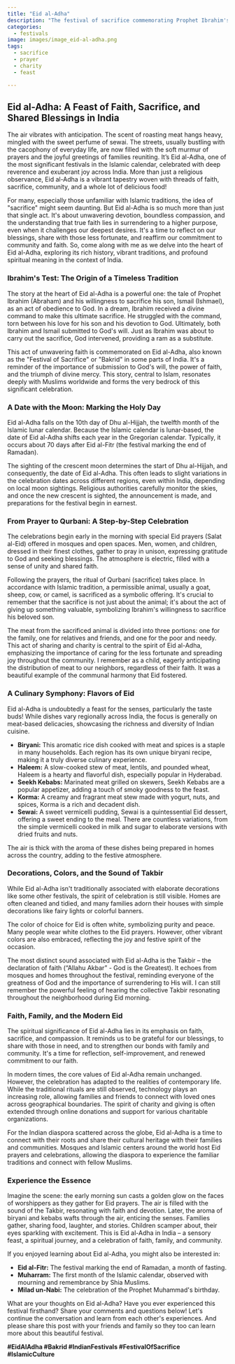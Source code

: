 ```yaml
---
title: "Eid al-Adha"
description: "The festival of sacrifice commemorating Prophet Ibrahim's willingness to sacrifice his son as an act of obedience to God."
categories:
  - festivals
image: images/image_eid-al-adha.png
tags:
  - sacrifice
  - prayer
  - charity
  - feast

---
```


## Eid al-Adha: A Feast of Faith, Sacrifice, and Shared Blessings in India

The air vibrates with anticipation. The scent of roasting meat hangs heavy, mingled with the sweet perfume of sewai. The streets, usually bustling with the cacophony of everyday life, are now filled with the soft murmur of prayers and the joyful greetings of families reuniting. It’s Eid al-Adha, one of the most significant festivals in the Islamic calendar, celebrated with deep reverence and exuberant joy across India. More than just a religious observance, Eid al-Adha is a vibrant tapestry woven with threads of faith, sacrifice, community, and a whole lot of delicious food!

For many, especially those unfamiliar with Islamic traditions, the idea of "sacrifice" might seem daunting. But Eid al-Adha is so much more than just that single act. It's about unwavering devotion, boundless compassion, and the understanding that true faith lies in surrendering to a higher purpose, even when it challenges our deepest desires. It's a time to reflect on our blessings, share with those less fortunate, and reaffirm our commitment to community and faith. So, come along with me as we delve into the heart of Eid al-Adha, exploring its rich history, vibrant traditions, and profound spiritual meaning in the context of India.

### Ibrahim's Test: The Origin of a Timeless Tradition

The story at the heart of Eid al-Adha is a powerful one: the tale of Prophet Ibrahim (Abraham) and his willingness to sacrifice his son, Ismail (Ishmael), as an act of obedience to God. In a dream, Ibrahim received a divine command to make this ultimate sacrifice. He struggled with the command, torn between his love for his son and his devotion to God. Ultimately, both Ibrahim and Ismail submitted to God's will. Just as Ibrahim was about to carry out the sacrifice, God intervened, providing a ram as a substitute.

This act of unwavering faith is commemorated on Eid al-Adha, also known as the "Festival of Sacrifice" or "Bakrid" in some parts of India. It's a reminder of the importance of submission to God's will, the power of faith, and the triumph of divine mercy. This story, central to Islam, resonates deeply with Muslims worldwide and forms the very bedrock of this significant celebration.

### A Date with the Moon: Marking the Holy Day

Eid al-Adha falls on the 10th day of Dhu al-Hijjah, the twelfth month of the Islamic lunar calendar. Because the Islamic calendar is lunar-based, the date of Eid al-Adha shifts each year in the Gregorian calendar. Typically, it occurs about 70 days after Eid al-Fitr (the festival marking the end of Ramadan).

The sighting of the crescent moon determines the start of Dhu al-Hijjah, and consequently, the date of Eid al-Adha. This often leads to slight variations in the celebration dates across different regions, even within India, depending on local moon sightings. Religious authorities carefully monitor the skies, and once the new crescent is sighted, the announcement is made, and preparations for the festival begin in earnest.

### From Prayer to Qurbani: A Step-by-Step Celebration

The celebrations begin early in the morning with special Eid prayers (Salat al-Eid) offered in mosques and open spaces. Men, women, and children, dressed in their finest clothes, gather to pray in unison, expressing gratitude to God and seeking blessings. The atmosphere is electric, filled with a sense of unity and shared faith.

Following the prayers, the ritual of Qurbani (sacrifice) takes place. In accordance with Islamic tradition, a permissible animal, usually a goat, sheep, cow, or camel, is sacrificed as a symbolic offering. It's crucial to remember that the sacrifice is not just about the animal; it's about the act of giving up something valuable, symbolizing Ibrahim's willingness to sacrifice his beloved son.

The meat from the sacrificed animal is divided into three portions: one for the family, one for relatives and friends, and one for the poor and needy. This act of sharing and charity is central to the spirit of Eid al-Adha, emphasizing the importance of caring for the less fortunate and spreading joy throughout the community. I remember as a child, eagerly anticipating the distribution of meat to our neighbors, regardless of their faith. It was a beautiful example of the communal harmony that Eid fostered.

### A Culinary Symphony: Flavors of Eid

Eid al-Adha is undoubtedly a feast for the senses, particularly the taste buds! While dishes vary regionally across India, the focus is generally on meat-based delicacies, showcasing the richness and diversity of Indian cuisine.

*   **Biryani:** This aromatic rice dish cooked with meat and spices is a staple in many households. Each region has its own unique biryani recipe, making it a truly diverse culinary experience.
*   **Haleem:** A slow-cooked stew of meat, lentils, and pounded wheat, Haleem is a hearty and flavorful dish, especially popular in Hyderabad.
*   **Seekh Kebabs:** Marinated meat grilled on skewers, Seekh Kebabs are a popular appetizer, adding a touch of smoky goodness to the feast.
*   **Korma:** A creamy and fragrant meat stew made with yogurt, nuts, and spices, Korma is a rich and decadent dish.
*   **Sewai:** A sweet vermicelli pudding, Sewai is a quintessential Eid dessert, offering a sweet ending to the meal. There are countless variations, from the simple vermicelli cooked in milk and sugar to elaborate versions with dried fruits and nuts.

The air is thick with the aroma of these dishes being prepared in homes across the country, adding to the festive atmosphere.

### Decorations, Colors, and the Sound of Takbir

While Eid al-Adha isn't traditionally associated with elaborate decorations like some other festivals, the spirit of celebration is still visible. Homes are often cleaned and tidied, and many families adorn their houses with simple decorations like fairy lights or colorful banners.

The color of choice for Eid is often white, symbolizing purity and peace. Many people wear white clothes to the Eid prayers. However, other vibrant colors are also embraced, reflecting the joy and festive spirit of the occasion.

The most distinct sound associated with Eid al-Adha is the Takbir – the declaration of faith (“Allahu Akbar” - God is the Greatest). It echoes from mosques and homes throughout the festival, reminding everyone of the greatness of God and the importance of surrendering to His will. I can still remember the powerful feeling of hearing the collective Takbir resonating throughout the neighborhood during Eid morning.

### Faith, Family, and the Modern Eid

The spiritual significance of Eid al-Adha lies in its emphasis on faith, sacrifice, and compassion. It reminds us to be grateful for our blessings, to share with those in need, and to strengthen our bonds with family and community. It's a time for reflection, self-improvement, and renewed commitment to our faith.

In modern times, the core values of Eid al-Adha remain unchanged. However, the celebration has adapted to the realities of contemporary life. While the traditional rituals are still observed, technology plays an increasing role, allowing families and friends to connect with loved ones across geographical boundaries. The spirit of charity and giving is often extended through online donations and support for various charitable organizations.

For the Indian diaspora scattered across the globe, Eid al-Adha is a time to connect with their roots and share their cultural heritage with their families and communities. Mosques and Islamic centers around the world host Eid prayers and celebrations, allowing the diaspora to experience the familiar traditions and connect with fellow Muslims.

### Experience the Essence

Imagine the scene: the early morning sun casts a golden glow on the faces of worshippers as they gather for Eid prayers. The air is filled with the sound of the Takbir, resonating with faith and devotion. Later, the aroma of biryani and kebabs wafts through the air, enticing the senses. Families gather, sharing food, laughter, and stories. Children scamper about, their eyes sparkling with excitement. This is Eid al-Adha in India – a sensory feast, a spiritual journey, and a celebration of faith, family, and community.

If you enjoyed learning about Eid al-Adha, you might also be interested in:

*   **Eid al-Fitr:** The festival marking the end of Ramadan, a month of fasting.
*   **Muharram:** The first month of the Islamic calendar, observed with mourning and remembrance by Shia Muslims.
*   **Milad un-Nabi:** The celebration of the Prophet Muhammad's birthday.

What are your thoughts on Eid al-Adha? Have you ever experienced this festival firsthand? Share your comments and questions below! Let's continue the conversation and learn from each other's experiences. And please share this post with your friends and family so they too can learn more about this beautiful festival.

**#EidAlAdha #Bakrid #IndianFestivals #FestivalOfSacrifice #IslamicCulture**

